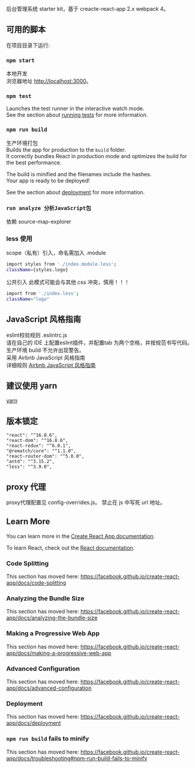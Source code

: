 后台管理系统 starter kit，基于 creacte-react-app 2.x webpack 4。

## 可用的脚本

在项目目录下运行:

### `npm start`

本地开发<br>
浏览器地址 [http://localhost:3000](http://localhost:3000)。

### `npm test`

Launches the test runner in the interactive watch mode.<br>
See the section about [running tests](https://facebook.github.io/create-react-app/docs/running-tests) for more information.

### `npm run build`

生产环境打包<br>
Builds the app for production to the `build` folder.<br>
It correctly bundles React in production mode and optimizes the build for the best performance.

The build is minified and the filenames include the hashes.<br>
Your app is ready to be deployed!

See the section about [deployment](https://facebook.github.io/create-react-app/docs/deployment) for more information.

### `run analyze 分析JavaScript包`

依赖 source-map-explorer

### less 使用

scope（私有）引入，命名需加入 .module<br>
```bash
import styles from './index.module.less';
className={styles.logo}
```
公共引入 此模式可能会与其他 css 冲突，慎用！！！
```bash
import from './index.less';
className="logo"
```

## JavaScript 风格指南

eslint校验规则 .eslintrc.js<br>
请在自己的 IDE 上配置eslint插件，并配置tab 为两个空格，并按规范书写代码。<br>
生产环境 build 不允许出现警告。<br>
采用 Airbnb JavaScript 风格指南<br>
详细规则 [Airbnb JavaScript 风格指南](https://github.com/lin-123/javascript)

## 建议使用 yarn

[yarn](https://yarnpkg.com/zh-Hans/docs/install#mac-stable)

## 版本锁定

```
"react": "^16.8.6",
"react-dom": "^16.8.6",
"react-redux": "^6.0.1",
"@rematch/core": "^1.1.0",
"react-router-dom": "^5.0.0",
"antd": "^3.15.2",
"less": "^3.9.0",
```

## proxy 代理

proxy代理配置见 config-overrides.js。
禁止在 js 中写死 url 地址。

## Learn More

You can learn more in the [Create React App documentation](https://facebook.github.io/create-react-app/docs/getting-started).

To learn React, check out the [React documentation](https://reactjs.org/).

### Code Splitting

This section has moved here: https://facebook.github.io/create-react-app/docs/code-splitting

### Analyzing the Bundle Size

This section has moved here: https://facebook.github.io/create-react-app/docs/analyzing-the-bundle-size

### Making a Progressive Web App

This section has moved here: https://facebook.github.io/create-react-app/docs/making-a-progressive-web-app

### Advanced Configuration

This section has moved here: https://facebook.github.io/create-react-app/docs/advanced-configuration

### Deployment

This section has moved here: https://facebook.github.io/create-react-app/docs/deployment

### `npm run build` fails to minify

This section has moved here: https://facebook.github.io/create-react-app/docs/troubleshooting#npm-run-build-fails-to-minify
